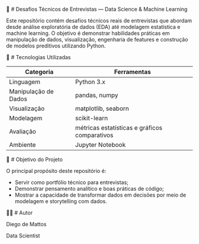 🧠 # Desafios Técnicos de Entrevistas — Data Science & Machine Learning

Este repositório contém desafios técnicos reais de entrevistas que abordam desde análise exploratória de dados (EDA) até modelagem estatística e machine learning. O objetivo é demonstrar habilidades práticas em manipulação de dados, visualização, engenharia de features e construção de modelos preditivos utilizando Python.

🧰 # Tecnologias Utilizadas

| Categoria            | Ferramentas                                   |
| -------------------- | --------------------------------------------- |
| Linguagem            | Python 3.x                                    |
| Manipulação de Dados | pandas, numpy                                 |
| Visualização         | matplotlib, seaborn                           |
| Modelagem            | scikit-learn                                  |
| Avaliação            | métricas estatísticas e gráficos comparativos |
| Ambiente             | Jupyter Notebook                              |

🎯 # Objetivo do Projeto

O principal propósito deste repositório é:

- Servir como portfólio técnico para entrevistas;
- Demonstrar pensamento analítico e boas práticas de código;
- Mostrar a capacidade de transformar dados em decisões por meio de modelagem e storytelling com dados.

👨‍💻 # Autor

Diego de Mattos

Data Scientist
